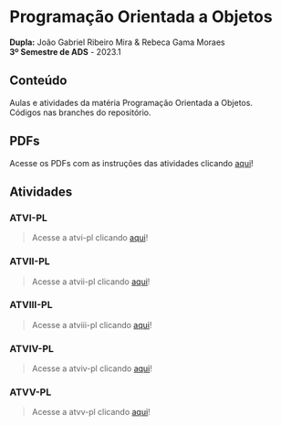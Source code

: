 # Programação Orientada a Objetos
**Dupla:** João Gabriel Ribeiro Mira & Rebeca Gama Moraes<br>
**3º Semestre de ADS** - 2023.1 <br>
## Conteúdo
 Aulas e atividades da matéria Programação Orientada a Objetos. <br>
 Códigos nas branches do repositório.
## PDFs
 Acesse os PDFs com as instruções das atividades clicando [aqui](https://github.com/JoaoGRMira/programacao-orientada-objetos/tree/main/Instru%C3%A7%C3%B5es)!
## Atividades
### ATVI-PL
> Acesse a atvi-pl clicando [aqui](https://github.com/JoaoGRMira/programacao-orientada-objetos/tree/atvi-pl)!
### ATVII-PL
> Acesse a atvii-pl clicando [aqui](https://github.com/JoaoGRMira/programacao-orientada-objetos/tree/atvii-pl)!
### ATVIII-PL
> Acesse a atviii-pl clicando [aqui](https://github.com/JoaoGRMira/programacao-orientada-objetos/tree/atviii-pl)!
### ATVIV-PL
> Acesse a atviv-pl clicando [aqui](https://github.com/JoaoGRMira/programacao-orientada-objetos/tree/atviv-pl)!
### ATVV-PL
> Acesse a atvv-pl clicando [aqui](https://github.com/JoaoGRMira/programacao-orientada-objetos/tree/atvv-pl)!
